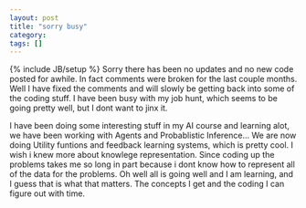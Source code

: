 ```yaml
---
layout: post
title: "sorry busy"
category:
tags: []
---
```

{% include JB/setup %}
Sorry there has been no updates and no new code posted for awhile. In fact comments were broken for the last couple months. Well I have fixed the comments and will slowly be getting back into some of the coding stuff. I have been busy with my job hunt, which seems to be going pretty well, but I dont want to jinx it. 

I have been doing some interesting stuff in my AI course and learning alot, we have been working with Agents and Probablistic Inference... We are now doing Utility funtions and feedback learning systems, which is pretty cool. I wish i knew more about knowlege representation. Since coding up the problems takes me so long in part because i dont know how to represent all of the data for the problems. Oh well all is going well and I am learning, and I guess that is what that matters. The concepts I get and the coding I can figure out with time.